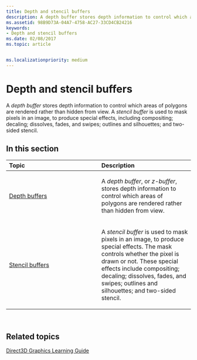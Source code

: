 ```yaml
---
title: Depth and stencil buffers
description: A depth buffer stores depth information to control which areas of polygons are rendered rather than hidden from view.
ms.assetid: 98B9D73A-04A7-4758-AC27-33CD4CB24216
keywords:
- Depth and stencil buffers
ms.date: 02/08/2017
ms.topic: article


ms.localizationpriority: medium
---
```

# Depth and stencil buffers


A *depth buffer* stores depth information to control which areas of polygons are rendered rather than hidden from view. A *stencil buffer* is used to mask pixels in an image, to produce special effects, including compositing; decaling; dissolves, fades, and swipes; outlines and silhouettes; and two-sided stencil.

## <span id="in-this-section"></span>In this section


<table>
<colgroup>
<col width="50%" />
<col width="50%" />
</colgroup>
<thead>
<tr class="header">
<th align="left">Topic</th>
<th align="left">Description</th>
</tr>
</thead>
<tbody>
<tr class="odd">
<td align="left"><p><a href="depth-buffers.md">Depth buffers</a></p></td>
<td align="left"><p>A <em>depth buffer</em>, or <em>z-buffer</em>, stores depth information to control which areas of polygons are rendered rather than hidden from view.</p></td>
</tr>
<tr class="even">
<td align="left"><p><a href="stencil-buffers.md">Stencil buffers</a></p></td>
<td align="left"><p>A <em>stencil buffer</em> is used to mask pixels in an image, to produce special effects. The mask controls whether the pixel is drawn or not. These special effects include compositing; decaling; dissolves, fades, and swipes; outlines and silhouettes; and two-sided stencil.</p></td>
</tr>
</tbody>
</table>

 

## <span id="related-topics"></span>Related topics


[Direct3D Graphics Learning Guide](index.md)

 

 




